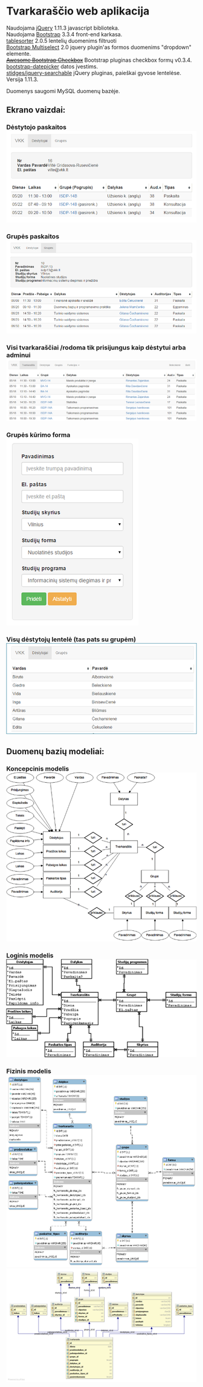 ﻿Tvarkaraščio web aplikacija
========================

Naudojama [jQuery](https://jquery.com/)  1.11.3  javascript biblioteka.  
Naudojama [Bootstrap](getbootstrap.com "Bootstrap") 3.3.4 front-end karkasa.  
[tablesorter](http://tablesorter.com/docs/) 2.0.5 lentelių duomenims filtruoti  
[Bootstrap Multiselect](https://github.com/davidstutz/bootstrap-multiselect) 2.0 jquery plugin'as formos duomenims "dropdown" elemente.  
<strike>[Awesome Bootstrap Checkbox](https://github.com/flatlogic/awesome-bootstrap-checkbox)</strike> Bootstrap pluginas checkbox formų v0.3.4.  
[bootstrap-datepicker](https://github.com/eternicode/bootstrap-datepicker) datos įvestims.  
[stidges/jquery-searchable](https://github.com/stidges/jquery-searchable) jQuery pluginas, paieškai gyvose lentelėse. Versija 1.11.3.

Duomenys saugomi MySQL duomenų bazėje.

## Ekrano vaizdai:
### Dėstytojo paskaitos ![](images/destytojo_paskaitos.png)
### Grupės paskaitos ![](images/grupes_paskaitos.png)
### Visi tvarkaraščiai /rodoma tik prisijungus kaip dėstytui arba adminui ![](images/tvarkarastis_visi.png)
### Grupės kūrimo forma ![](images/prideti_grupe.png)
### Visų dėstytojų lentelė (tas pats su grupėm) ![](images/destytojai_visi.png)


## Duomenų bazių modeliai:
### Koncepcinis modelis ![](images/koncepcinis_modelis_DrawIO.png)

### Loginis modelis ![](images/loginis_modelis_Dia.png)

### Fizinis modelis ![](images/fizinis_modelis_MySQLWorkbench.png) ![](images/fizinis_modelis_PhpStorm.png)

